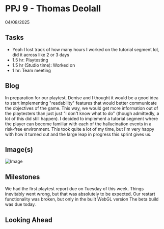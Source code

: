# PPJ 9 - Thomas Deolall
04/08/2025

## Tasks
- Yeah I lost track of how many hours I worked on the tutorial segment lol, did it across like 2 or 3 days
- 1.5 hr: Playtesting
- 1.5 hr (Studio time): Worked on 
- 1 hr: Team meeting

## Blog
In preparation for our playtest, Denise and I thought it would be a good idea to start implementing "readability" features that would better communicate the objectives of the game. This way, we would get more information out of the playtesters than just just "I don't know what to do" (though admittedly, a lot of this did still happen). I decided to implement a tutorial segment where the player can become familiar with each of the hallucination events in a risk-free environment. This took quite a lot of my time, but I'm very happy with how it turned out and the large leap in progress this sprint gives us.

## Image(s)
![Image](ppj9.png)

## Milestones
We had the first playtest report due on Tuesday of this week. Things inevitably went wrong, but that was absolutely to be expected. Our restart functionality was broken, but only in the built WebGL version
The beta build was due today. 

## Looking Ahead
